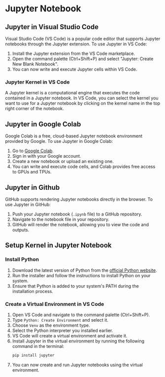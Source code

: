 # Jupyter Notebook

## Jupyter in Visual Studio Code
Visual Studio Code (VS Code) is a popular code editor that supports Jupyter notebooks through the Jupyter extension. To use Jupyter in VS Code:
1. Install the Jupyter extension from the VS Code marketplace.
2. Open the command palette (Ctrl+Shift+P) and select "Jupyter: Create New Blank Notebook".
3. You can now write and execute Jupyter cells within VS Code.


### Jupyter Kernel in VS Code
A Jupyter kernel is a computational engine that executes the code contained in a Jupyter notebook. In VS Code, you can select the kernel you want to use for a Jupyter notebook by clicking on the kernel name in the top right corner of the notebook.

## Jupyter in Google Colab
Google Colab is a free, cloud-based Jupyter notebook environment provided by Google. To use Jupyter in Google Colab:
1. Go to [Google Colab](https://colab.research.google.com/).
2. Sign in with your Google account.
3. Create a new notebook or upload an existing one.
4. You can write and execute code cells, and Colab provides free access to GPUs and TPUs.

## Jupyter in Github
GitHub supports rendering Jupyter notebooks directly in the browser. To use Jupyter in GitHub:
1. Push your Jupyter notebook (`.ipynb` file) to a GitHub repository.
2. Navigate to the notebook file in your repository.
3. GitHub will render the notebook, allowing you to view the code and outputs.

## Setup Kernel in Jupyter Notebook

### Install Python
1. Download the latest version of Python from the [official Python website](https://www.python.org/downloads/).
2. Run the installer and follow the instructions to install Python on your system.
3. Ensure that Python is added to your system's PATH during the installation process.

### Create a Virtual Environment in VS Code
1. Open VS Code and navigate to the command palette (Ctrl+Shift+P).
2. Type `Python: Create Environment` and select it.
3. Choose `Venv` as the environment type.
4. Select the Python interpreter you installed earlier.
5. VS Code will create a virtual environment and activate it.
6. Install Jupyter in the virtual environment by running the following command in the terminal:
   ```sh
   pip install jupyter
   ```
7. You can now create and run Jupyter notebooks using the virtual environment.

